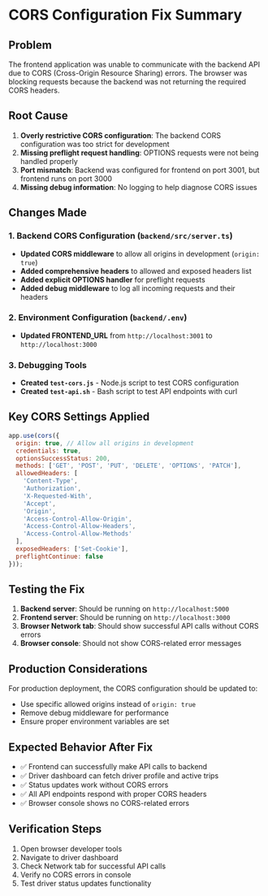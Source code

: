 # CORS Configuration Fix Summary

## Problem
The frontend application was unable to communicate with the backend API due to CORS (Cross-Origin Resource Sharing) errors. The browser was blocking requests because the backend was not returning the required CORS headers.

## Root Cause
1. **Overly restrictive CORS configuration**: The backend CORS configuration was too strict for development
2. **Missing preflight request handling**: OPTIONS requests were not being handled properly
3. **Port mismatch**: Backend was configured for frontend on port 3001, but frontend runs on port 3000
4. **Missing debug information**: No logging to help diagnose CORS issues

## Changes Made

### 1. Backend CORS Configuration (`backend/src/server.ts`)
- **Updated CORS middleware** to allow all origins in development (`origin: true`)
- **Added comprehensive headers** to allowed and exposed headers list
- **Added explicit OPTIONS handler** for preflight requests
- **Added debug middleware** to log all incoming requests and their headers

### 2. Environment Configuration (`backend/.env`)
- **Updated FRONTEND_URL** from `http://localhost:3001` to `http://localhost:3000`

### 3. Debugging Tools
- **Created `test-cors.js`** - Node.js script to test CORS configuration
- **Created `test-api.sh`** - Bash script to test API endpoints with curl

## Key CORS Settings Applied
```javascript
app.use(cors({
  origin: true, // Allow all origins in development
  credentials: true,
  optionsSuccessStatus: 200,
  methods: ['GET', 'POST', 'PUT', 'DELETE', 'OPTIONS', 'PATCH'],
  allowedHeaders: [
    'Content-Type', 
    'Authorization', 
    'X-Requested-With', 
    'Accept', 
    'Origin',
    'Access-Control-Allow-Origin',
    'Access-Control-Allow-Headers',
    'Access-Control-Allow-Methods'
  ],
  exposedHeaders: ['Set-Cookie'],
  preflightContinue: false
}));
```

## Testing the Fix
1. **Backend server**: Should be running on `http://localhost:5000`
2. **Frontend server**: Should be running on `http://localhost:3000`
3. **Browser Network tab**: Should show successful API calls without CORS errors
4. **Browser console**: Should not show CORS-related error messages

## Production Considerations
For production deployment, the CORS configuration should be updated to:
- Use specific allowed origins instead of `origin: true`
- Remove debug middleware for performance
- Ensure proper environment variables are set

## Expected Behavior After Fix
- ✅ Frontend can successfully make API calls to backend
- ✅ Driver dashboard can fetch driver profile and active trips
- ✅ Status updates work without CORS errors
- ✅ All API endpoints respond with proper CORS headers
- ✅ Browser console shows no CORS-related errors

## Verification Steps
1. Open browser developer tools
2. Navigate to driver dashboard
3. Check Network tab for successful API calls
4. Verify no CORS errors in console
5. Test driver status updates functionality
